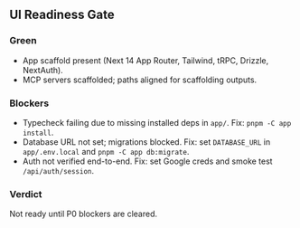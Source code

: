 ## UI Readiness Gate

### Green
- App scaffold present (Next 14 App Router, Tailwind, tRPC, Drizzle, NextAuth).
- MCP servers scaffolded; paths aligned for scaffolding outputs.

### Blockers
- Typecheck failing due to missing installed deps in `app/`. Fix: `pnpm -C app install`.
- Database URL not set; migrations blocked. Fix: set `DATABASE_URL` in `app/.env.local` and `pnpm -C app db:migrate`.
- Auth not verified end-to-end. Fix: set Google creds and smoke test `/api/auth/session`.

### Verdict
Not ready until P0 blockers are cleared.


